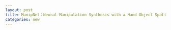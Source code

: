 ```yaml
---
layout: post
title: ManipNet：Neural Manipulation Synthesis with a Hand-Object Spatial Representation
categories: new
---
```


